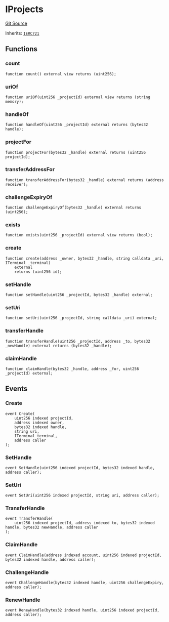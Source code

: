 # IProjects

[Git Source](https://github.com/jbx-protocol/juice-contracts-v1/blob/71fd42afb0ef0d51606019d9a17dcb746505efd5/contracts/interfaces/IProjects.sol)

Inherits: [`IERC721`](https://docs.openzeppelin.com/contracts/4.x/api/token/erc721#IERC721)

## Functions

### count

```solidity
function count() external view returns (uint256);
```

### uriOf

```solidity
function uriOf(uint256 _projectId) external view returns (string memory);
```

### handleOf

```solidity
function handleOf(uint256 _projectId) external returns (bytes32 handle);
```

### projectFor

```solidity
function projectFor(bytes32 _handle) external returns (uint256 projectId);
```

### transferAddressFor

```solidity
function transferAddressFor(bytes32 _handle) external returns (address receiver);
```

### challengeExpiryOf

```solidity
function challengeExpiryOf(bytes32 _handle) external returns (uint256);
```

### exists

```solidity
function exists(uint256 _projectId) external view returns (bool);
```

### create

```solidity
function create(address _owner, bytes32 _handle, string calldata _uri, ITerminal _terminal)
    external
    returns (uint256 id);
```

### setHandle

```solidity
function setHandle(uint256 _projectId, bytes32 _handle) external;
```

### setUri

```solidity
function setUri(uint256 _projectId, string calldata _uri) external;
```

### transferHandle

```solidity
function transferHandle(uint256 _projectId, address _to, bytes32 _newHandle) external returns (bytes32 _handle);
```

### claimHandle

```solidity
function claimHandle(bytes32 _handle, address _for, uint256 _projectId) external;
```

## Events

### Create

```solidity
event Create(
    uint256 indexed projectId,
    address indexed owner,
    bytes32 indexed handle,
    string uri,
    ITerminal terminal,
    address caller
);
```

### SetHandle

```solidity
event SetHandle(uint256 indexed projectId, bytes32 indexed handle, address caller);
```

### SetUri

```solidity
event SetUri(uint256 indexed projectId, string uri, address caller);
```

### TransferHandle

```solidity
event TransferHandle(
    uint256 indexed projectId, address indexed to, bytes32 indexed handle, bytes32 newHandle, address caller
);
```

### ClaimHandle

```solidity
event ClaimHandle(address indexed account, uint256 indexed projectId, bytes32 indexed handle, address caller);
```

### ChallengeHandle

```solidity
event ChallengeHandle(bytes32 indexed handle, uint256 challengeExpiry, address caller);
```

### RenewHandle

```solidity
event RenewHandle(bytes32 indexed handle, uint256 indexed projectId, address caller);
```

